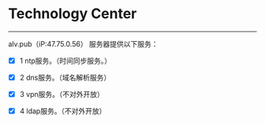 # Technology Center

---

alv.pub（iP:47.75.0.56） 服务器提供以下服务：

- [x] 1 ntp服务。（时间同步服务。）

- [x] 2 dns服务。（域名解析服务）

- [x] 3 vpn服务。（不对外开放）

- [x] 4 ldap服务。（不对外开放）
